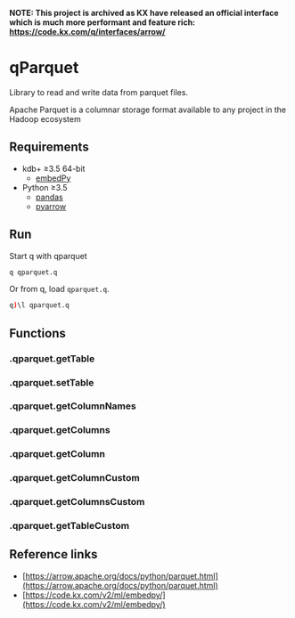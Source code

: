 **NOTE: This project is archived as KX have released an official interface which is much more performant and feature rich: https://code.kx.com/q/interfaces/arrow/** 

# qParquet

Library to read and write data from parquet files.

Apache Parquet is a columnar storage format available to any project in the Hadoop ecosystem

## Requirements

* kdb+ ≥3.5 64-bit
  * [embedPy](https://code.kx.com/v2/ml/embedpy/)
* Python ≥3.5
  * [pandas](https://pandas.pydata.org/)
  * [pyarrow](https://arrow.apache.org/docs/python/)

## Run

Start q with qparquet

```bash
q qparquet.q
```

Or from q, load `qparquet.q`.

```q
q)\l qparquet.q
```

## Functions

### .qparquet.getTable

### .qparquet.setTable

### .qparquet.getColumnNames

### .qparquet.getColumns

### .qparquet.getColumn

### .qparquet.getColumnCustom

### .qparquet.getColumnsCustom

### .qparquet.getTableCustom

## Reference links

* [https://arrow.apache.org/docs/python/parquet.html](https://arrow.apache.org/docs/python/parquet.html)
* [https://code.kx.com/v2/ml/embedpy/](https://code.kx.com/v2/ml/embedpy/)
